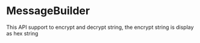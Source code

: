 # MessageBuilder
This API support to encrypt and decrypt string, the encrypt string is display as hex string
